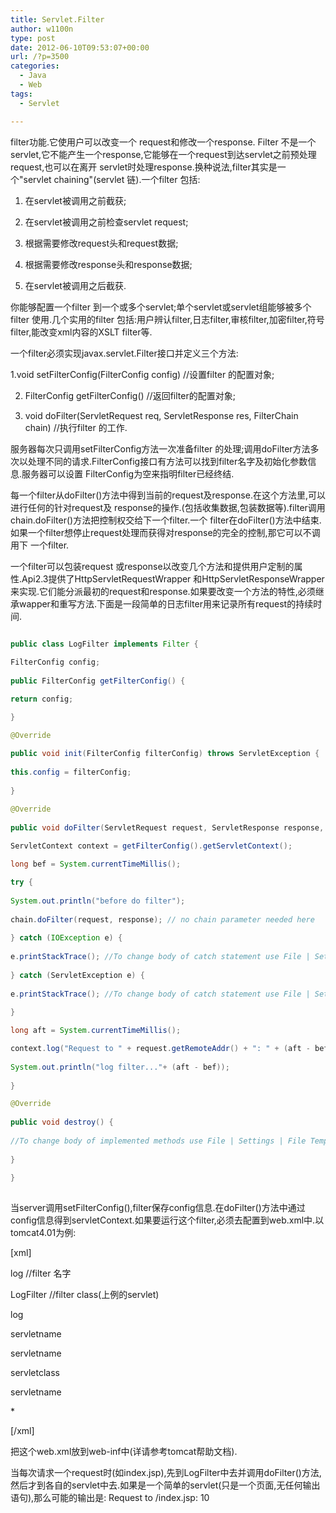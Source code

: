```yaml
---
title: Servlet.Filter
author: w1100n
type: post
date: 2012-06-10T09:53:07+00:00
url: /?p=3500
categories:
  - Java
  - Web
tags:
  - Servlet

---
```

filter功能.它使用户可以改变一个 request和修改一个response. Filter 不是一个servlet,它不能产生一个response,它能够在一个request到达servlet之前预处理request,也可以在离开 servlet时处理response.换种说法,filter其实是一个"servlet chaining"(servlet 链).一个filter 包括:

1. 在servlet被调用之前截获;

2. 在servlet被调用之前检查servlet request;

3. 根据需要修改request头和request数据;

4. 根据需要修改response头和response数据;

5. 在servlet被调用之后截获.

你能够配置一个filter 到一个或多个servlet;单个servlet或servlet组能够被多个filter 使用.几个实用的filter 包括:用户辨认filter,日志filter,审核filter,加密filter,符号filter,能改变xml内容的XSLT filter等.

一个filter必须实现javax.servlet.Filter接口并定义三个方法:

1.void setFilterConfig(FilterConfig config) //设置filter 的配置对象;

2. FilterConfig getFilterConfig() //返回filter的配置对象;

3. void doFilter(ServletRequest req, ServletResponse res, FilterChain chain) //执行filter 的工作.

服务器每次只调用setFilterConfig方法一次准备filter 的处理;调用doFilter方法多次以处理不同的请求.FilterConfig接口有方法可以找到filter名字及初始化参数信息.服务器可以设置 FilterConfig为空来指明filter已经终结.

每一个filter从doFilter()方法中得到当前的request及response.在这个方法里,可以进行任何的针对request及 response的操作.(包括收集数据,包装数据等).filter调用chain.doFilter()方法把控制权交给下一个filter.一个 filter在doFilter()方法中结束.如果一个filter想停止request处理而获得对response的完全的控制,那它可以不调用下 一个filter.

一个filter可以包装request 或response以改变几个方法和提供用户定制的属性.Api2.3提供了HttpServletRequestWrapper 和HttpServletResponseWrapper来实现.它们能分派最初的request和response.如果要改变一个方法的特性,必须继 承wapper和重写方法.下面是一段简单的日志filter用来记录所有request的持续时间.

```java
  
public class LogFilter implements Filter {

FilterConfig config;
   
public FilterConfig getFilterConfig() {

return config;

}

@Override
   
public void init(FilterConfig filterConfig) throws ServletException {
   
this.config = filterConfig;
   
}

@Override
   
public void doFilter(ServletRequest request, ServletResponse response, FilterChain chain) throws IOException, ServletException {
   
ServletContext context = getFilterConfig().getServletContext();

long bef = System.currentTimeMillis();

try {
   
System.out.println("before do filter");
   
chain.doFilter(request, response); // no chain parameter needed here
   
} catch (IOException e) {
   
e.printStackTrace(); //To change body of catch statement use File | Settings | File Templates.
   
} catch (ServletException e) {
   
e.printStackTrace(); //To change body of catch statement use File | Settings | File Templates.
   
}

long aft = System.currentTimeMillis();

context.log("Request to " + request.getRemoteAddr() + ": " + (aft - bef));
   
System.out.println("log filter..."+ (aft - bef));
   
}

@Override
   
public void destroy() {
   
//To change body of implemented methods use File | Settings | File Templates.
   
}
  
}
  
```

当server调用setFilterConfig(),filter保存config信息.在doFilter()方法中通过config信息得到servletContext.如果要运行这个filter,必须去配置到web.xml中.以tomcat4.01为例:

[xml]

<filter>

<filter-name>

log //filter 名字

</filter-name>

<filter-class>

LogFilter //filter class(上例的servlet)

</filter-class>

</filter>

<filter-mapping>

<filter-name>log</filter-name>

<servletname>servletname</servlet-name>

</filter-mapping>

<servlet>

<servlet-name>servletname</servletname>

<servletclass>servletclass</servlet-class>

</servlet>

<servlet-mapping>

<servlet-name>servletname</servlet-name>

<url-pattern>*</url-pattern>

</servlet-mapping>

[/xml]

把这个web.xml放到web-inf中(详请参考tomcat帮助文档).

当每次请求一个request时(如index.jsp),先到LogFilter中去并调用doFilter()方法,然后才到各自的servlet中去.如果是一个简单的servlet(只是一个页面,无任何输出语句),那么可能的输出是: Request to /index.jsp: 10